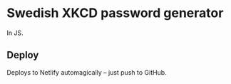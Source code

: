 # Swedish XKCD password generator

In JS.

## Deploy

Deploys to Netlify automagically – just push to GitHub.
